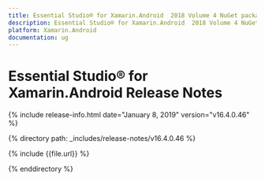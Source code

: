 ```yaml
---
title: Essential Studio® for Xamarin.Android  2018 Volume 4 NuGet package release  Release Notes  
description: Essential Studio® for Xamarin.Android  2018 Volume 4 NuGet package release  Release Notes  
platform: Xamarin.Android
documentation: ug
---
```


# Essential Studio® for Xamarin.Android  Release Notes  

{% include release-info.html date="January 8, 2019"  version="v16.4.0.46" %} 


{% directory path: _includes/release-notes/v16.4.0.46 %}

{% include {{file.url}} %}

{% enddirectory %}